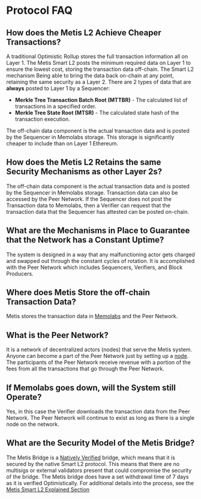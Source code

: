 # Protocol FAQ

## How does the Metis L2 Achieve Cheaper Transactions?

A traditional Optimistic Rollup stores the full transaction information all on Layer 1. The Metis Smart L2 posts the minimum required data on Layer 1 to ensure the lowest cost, storing the transaction data off-chain. The Smart L2 mechanism Being able to bring the data back on-chain at any point, retaining the same security as a Layer 2. There are 2 types of data that are **always** posted to Layer 1 by a Sequencer:

* **Merkle Tree Transaction Batch Root (MTTBR)** - The calculated list of transactions in a specified order.
* **Merkle Tree State Root (MTSR)** - The calculated state hash of the transaction execution.

The off-chain data component is the actual transaction data and is posted by the Sequencer in Memolabs storage. This storage is significantly cheaper to include than on Layer 1 Ethereum.

## How does the Metis L2 Retains the same Security Mechanisms as other Layer 2s?

The off-chain data component is the actual transaction data and is posted by the Sequencer in Memolabs storage. Transaction data can also be accessed by the Peer Network. If the Sequencer does not post the Transaction data to Memolabs, then a Verifier can request that the transaction data that the Sequencer has attested can be posted on-chain.

## What are the Mechanisms in Place to Guarantee that the Network has a Constant Uptime?

The system is designed in a way that any malfunctioning actor gets charged and swapped out through the constant cycles of rotation. It is accomplished with the Peer Network which includes Sequencers, Verifiers, and Block Producers.

## Where does Metis Store the off-chain Transaction Data?

Metis stores the transaction data in [Memolabs](https://www.memolabs.org/) and the Peer Network.

## What is the Peer Network?

It is a network of decentralized actors (nodes) that serve the Metis system. Anyone can become a part of the Peer Network just by setting up a [node](https://github.com/ericlee42/metis-verifier-node). The participants of the Peer Network receive revenue with a portion of the fees from all the transactions that go through the Peer Network.

## If Memolabs goes down, will the System still Operate?

Yes, in this case the Verifier downloads the transaction data from the Peer Network. The Peer Network will continue to exist as long as there is a single node on the network.

## What are the Security Model of the Metis Bridge?

The Metis Bridge is a [Natively Verified](https://blog.connext.network/the-interoperability-trilemma-657c2cf69f17) bridge, which means that it is secured by the native Smart L2 protocol. This means that there are no multisigs or external validators present that could compromise the security of the bridge. The Metis bridge does have a set withdrawal time of 7 days as it is verified Optimistically. For additional details into the process, see the [Metis Smart L2 Explained Section](metis-l2-explained.md)
